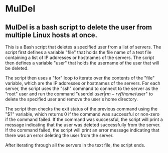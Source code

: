 # MulDel
MulDel is a bash script to delete the user from multiple Linux hosts at once.
-------------------
This is a Bash script that deletes a specified user from a list of servers. The script first defines a variable "file" that holds the file name of a text file containing a list of IP addresses or hostnames of the servers. The script then defines a variable "user" that holds the username of the user that will be deleted.

The script then uses a "for" loop to iterate over the contents of the "file" variable, which are the IP addresses or hostnames of the servers. For each server, the script uses the "ssh" command to connect to the server as the "root" user and run the command "userdel $user | rm -rvf /home/$user" to delete the specified user and remove the user's home directory.

The script then checks the exit status of the previous command using the "$?" variable, which returns 0 if the command was successful or non-zero if the command failed. If the command was successful, the script will print a message indicating that the user was deleted successfully from the server. If the command failed, the script will print an error message indicating that there was an error deleting the user from the server.

After iterating through all the servers in the text file, the script ends.
